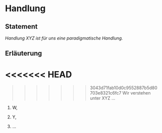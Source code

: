 # Handlung

## Statement

*Handlung XYZ ist für uns eine paradigmatische Handlung.*

## Erläuterung
<<<<<<< HEAD
=======

>>>>>>> 3043d71fab10d0c9552887b5d80703e8321c6fc7
Wir verstehen unter XYZ ...

1. W,

2. Y,

3. …
